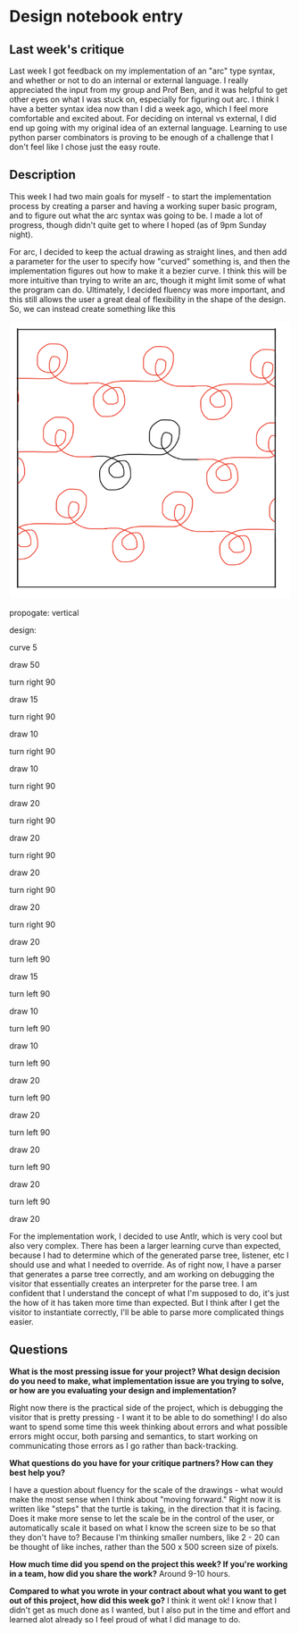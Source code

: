 # Design notebook entry

## Last week's critique

Last week I got feedback on my implementation of an "arc" type syntax, and 
whether or not to do an internal or external language. I really appreciated
the input from my group and Prof Ben, and it was helpful to get other eyes on what I was stuck on, 
especially for figuring out arc. I think I have a better syntax idea now than I did a week
ago, which I feel more comfortable and excited about. For deciding on internal vs external,
I did end up going with my original idea of an external language. Learning to use python
parser combinators is proving to be enough of a challenge that I don't feel like I 
chose just the easy route. 

## Description

This week I had two main goals for myself - to start the implementation process by
creating a parser and having a working super basic program, and to figure out what
the arc syntax was going to be. I made a lot of progress, though didn't quite get
to where I hoped (as of 9pm Sunday night).

For arc, I decided to keep the actual drawing as straight lines, and then add a
parameter for the user to specify how "curved" something is, and then the implementation
figures out how to make it a bezier curve. I think this will be more intuitive than
trying to write an arc, though it might limit some of what the program can do.
Ultimately, I decided fluency was more important, and this still allows the user a
great deal of flexibility in the shape of the design. So, we can instead create 
something like this

![Complicated Panto](images/morecomplex_panto.PNG)

propogate: vertical

design:

curve 5

draw 50

turn right 90

draw 15

turn right 90

draw 10

turn right 90

draw 10

turn right 90

draw 20

turn right 90

draw 20

turn right 90

draw 20

turn right 90

draw 20

turn right 90

draw 20

turn left 90

draw 15

turn left 90

draw 10

turn left 90

draw 10

turn left 90

draw 20

turn left 90

draw 20

turn left 90

draw 20

turn left 90

draw 20

turn left 90

draw 20

For the implementation work, I decided to use Antlr, which is very
cool but also very complex. There has been a larger learning curve than
expected, because I had to determine which of the generated parse tree,
listener, etc I should use and what I needed to override. As of right now,
I have a parser that generates a parse tree correctly, and am working
on debugging the visitor that essentially creates an interpreter for
the parse tree. I am confident that I understand the concept of what I'm 
supposed to do, it's just the how of it has taken more time than expected.
But I think after I get the visitor to instantiate correctly, I'll be able
to parse more complicated things easier.

## Questions

**What is the most pressing issue for your project? What design decision do
you need to make, what implementation issue are you trying to solve, or how
are you evaluating your design and implementation?**

Right now there is the practical side of the project, which is debugging
the visitor that is pretty pressing - I want it to be able to do something!
I do also want to spend some time this week thinking about errors and what
possible errors might occur, both parsing and semantics, to start working
on communicating those errors as I go rather than back-tracking. 

**What questions do you have for your critique partners? How can they best help
you?**

I have a question about fluency for the scale of the drawings - what would make
the most sense when I think about "moving forward." Right now it is written like
"steps" that the turtle is taking, in the direction that it is facing. Does it make
more sense to let the scale be in the control of the user, or automatically scale it
based on what I know the screen size to be so that they don't have to? Because I'm 
thinking smaller numbers, like 2 - 20 can be thought of like inches, rather than the 
500 x 500 screen size of pixels. 

**How much time did you spend on the project this week? If you're working in a
team, how did you share the work?**
Around 9-10 hours.

**Compared to what you wrote in your contract about what you want to get out of this
project, how did this week go?**
I think it went ok! I know that I didn't get as much done as I wanted, but I also put
in the time and effort and learned alot already so I feel proud of what I did manage
to do.
